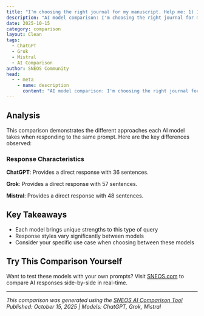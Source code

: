 ```yaml
---
title: "I'm choosing the right journal for my manuscript. Help me: 1) Identify journals publishing similar topics and methods"
description: "AI model comparison: I'm choosing the right journal for my manuscript. Help me: 1) Identify journals publishing similar t..."
date: 2025-10-15
category: comparison
layout: Clean
tags:
  - ChatGPT
  - Grok
  - Mistral
  - AI Comparison
author: SNEOS Community
head:
  - - meta
    - name: description
      content: "AI model comparison: I'm choosing the right journal for my manuscript. Help me: 1) Identify journals publishing similar topics and methods..."
---
```


<ChatComparison
  title="I'm choosing the right journal for my manuscript. Help me: 1) Identify journals publishing similar topics and methods"
  prompt="I'm choosing the right journal for my manuscript. Help me: 1) Identify journals publishing similar topics and methods"
  :responses='{"ChatGPT": "To help you identify the right journals for your manuscript, I\u0027ll need a bit more information about the specific topics, fields, and methods covered in your work. However, I can provide a general approach to finding suitable journals based on common academic disciplines.\n\n1. **Identify Your Topic and Field**: Clearly define your research area. Is it in the sciences (e.g., biology, physics, chemistry), social sciences (e.g., psychology, sociology), humanities (e.g., literature, history), engineering, or another discipline? \n\n2. **Understand Your Methods**: Are you using quantitative methods (e.g., experiments, surveys, statistical analysis), qualitative methods (e.g., interviews, case studies), or mixed-method approaches? \n\n3. **Search for Journals**: Here are some strategies to identify journals:\n\n   - **Database Searches**: Use academic databases like PubMed, Scopus, Web of Science, or Google Scholar to search for keywords related to your work. Look at the journals where similar studies have been published.\n\n   - **Journal Finder Tools**: Use tools like Elsevier Journal Finder, Wiley Journal Finder, or Springer Journal Suggester. You can enter your title and abstract, and these tools will suggest relevant journals.\n\n   - **Professional Associations**: Check the websites of professional organizations in your field. Many have lists of journals they publish or recommend.\n\n   - **Review Articles**: Look for recent review articles in your field, as these often summarize current research and cite the leading journals.\n\n   - **Consult Colleagues**: Speak with colleagues or mentors who are familiar with your field. They might know which journals are well-regarded for your particular topic.\n\n4. **Consider Journal Metrics**: While impact factor and other metrics are not the only indicators of a good fit, they can give you a sense of the journal\u0027s reach and reputation. Check metrics like impact factor, h-index, and acceptance rates.\n\n5. **Open Access vs. Subscription**: Decide whether you want to publish in an open-access journal or a traditional subscription-based journal. Open-access journals often have wider visibility but might require publication fees.\n\n6. **Specific Journal Suggestions** (depending on your field):\n\n   - **Health and Medicine**: The Lancet, JAMA, New England Journal of Medicine\n   - **Biology**: Nature, PLOS Biology, Trends in Ecology \u0026 Evolution\n   - **Psychology**: Psychological Science, Journal of Personality and Social Psychology, Clinical Psychology Review\n   - **Computer Science**: ACM Transactions on Computer Systems, IEEE Transactions on Pattern Analysis and Machine Intelligence\n   - **Social Sciences**: Journal of Sociology, American Journal of Sociology, Social Science Research\n\nIf you provide more specific details about your manuscript\u0027s content, I can offer more tailored recommendations!", "Grok": "It looks like your query got cut off at the end\u2014feel free to provide more details about your manuscript (e.g., field of study, key topics, methods, or abstract summary) for tailored suggestions. In the meantime, I\u0027ll outline a step-by-step approach to help you identify suitable journals, focusing on those publishing similar topics and methods. This is based on standard academic publishing practices.\n\n### 1. **Clarify Your Manuscript\u0027s Core Elements**\n   - **Topics**: What are the main themes (e.g., climate change impacts in ecology, machine learning in AI ethics)?\n   - **Methods**: What techniques do you use (e.g., qualitative interviews, randomized controlled trials, computational simulations)?\n   - **Field/Discipline**: Broad area (e.g., biology, social sciences, engineering)?\n   - Without specifics, I can\u0027t recommend exact journals, but this step ensures matches are relevant.\n\n### 2. **Use Journal Discovery Tools**\n   These free platforms scan databases like Scopus, Web of Science, or PubMed to find journals based on keywords, citations, or DOIs from similar papers:\n   - **Elsevier Journal Finder** (journalfinder.elsevier.com): Input your title/abstract/keywords; it suggests matches with impact factors and scopes.\n   - **Springer Journal Suggester** (journalsuggester.springer.com): Similar tool, great for STEM fields.\n   - **Jane (Journal/Author Name Estimator)** (jane.biosemantics.org): Upload your abstract; it compares against PubMed-indexed journals (ideal for biomedical/life sciences).\n   - **Scimago Journal Rank (SJR)** (scimagojr.com): Search by subject category, then filter by topics/methods via keywords.\n   - **Google Scholar or Dimensions.ai**: Search for recent papers with your topics/methods, note the journals they appear in, and check citation patterns.\n\n### 3. **Search for Similar Publications**\n   - Go to academic databases:\n     - **PubMed** or **Google Scholar**: Search \u0022similar topics\u0022 \u002B \u0022methods\u0022 (e.g., \u0022fMRI neuroimaging depression treatment\u0022). Look at the last 5\u201310 papers\u0027 journals.\n     - **Web of Science** or **Scopus**: Use advanced search for topic \u002B method filters; export journal lists.\n   - Aim for journals with recent articles (within 2\u20133 years) using analogous methods\u2014 this indicates relevance and avoids outdated scopes.\n   - Pro tip: Read the \u0022Aims and Scope\u0022 on journal websites to confirm fit.\n\n### 4. **Evaluate and Shortlist Journals**\n   - **Relevance**: Does the journal frequently publish your topic/method combo? (Check 10\u201320 recent issues.)\n   - **Impact and Fit**: Review metrics like Impact Factor (via Clarivate Journal Citation Reports), acceptance rate (often on journal sites), and open-access options.\n   - **Practical Factors**: Publication speed, fees (APC for OA), and audience (e.g., interdisciplinary vs. niche).\n   - Target 5\u201310 journals: 2\u20133 dream (high-impact), 3\u20134 realistic, and 2 backups.\n\n### 5. **Additional Tips**\n   - **Consult Peers/Advisors**: Ask collaborators or check ORCID profiles of authors in similar papers for their publication venues.\n   - **Avoid Predatory Journals**: Verify legitimacy via DOAJ (for OA) or Cabell\u0027s Directory.\n   - **Field-Specific Resources**:\n     - Humanities/Social Sciences: Use MLA Directory or JSTOR.\n     - Engineering/Tech: IEEE Xplore or ACM Digital Library.\n     - Medicine: Use PubMed\u0027s MeSH terms for precise matches.\n\nIf you share more about your manuscript (e.g., \u0022It\u0027s a paper on quantum computing algorithms using tensor networks in physics\u0022), I can suggest specific journals like *Physical Review Letters* or *Quantum*. What\u0027s the topic?", "Mistral": "Choosing the right journal for your manuscript is a crucial step in the publication process. Here are some steps to help you identify journals that publish similar topics and methods:\n\n### 1. **Identify Keywords and Topics**\n   - **Keywords**: List the main keywords and phrases that describe your research.\n   - **Topics**: Clearly define the main topics and subtopics of your manuscript.\n\n### 2. **Search Databases**\n   - **Google Scholar**: Use Google Scholar to search for articles similar to your research. Look at the journals where these articles are published.\n   - **PubMed**: For biomedical and health sciences, PubMed is a valuable resource.\n   - **Web of Science**: This database covers a wide range of disciplines and can help you find relevant journals.\n   - **Scopus**: Another comprehensive database that covers various fields.\n\n### 3. **Review Journal Websites**\n   - **Aims and Scope**: Visit the websites of potential journals and review their \u0022Aims and Scope\u0022 section to ensure your research fits within their focus.\n   - **Recent Issues**: Look at the recent issues of the journal to see if they have published articles similar to yours.\n\n### 4. **Use Journal Recommendation Tools**\n   - **Elsevier Journal Finder**: This tool helps you find the most appropriate journal for your research by analyzing your abstract.\n   - **Springer Journal Suggester**: Similar to Elsevier\u0027s tool, this helps you find suitable Springer journals.\n   - **Jane (Journal/Author Name Estimator)**: This tool helps you find journals that have published articles similar to your manuscript.\n\n### 5. **Consult with Colleagues and Mentors**\n   - **Peer Recommendations**: Ask colleagues and mentors in your field for recommendations. They may have insights based on their own publishing experiences.\n   - **Professional Associations**: Check with professional associations in your field for journal recommendations.\n\n### 6. **Check Impact Factor and Reputation**\n   - **Impact Factor**: Consider the journal\u0027s impact factor, which is a measure of the average number of citations per paper published in the journal.\n   - **Reputation**: Look at the journal\u0027s reputation in your field. Highly regarded journals can enhance the visibility and credibility of your research.\n\n### 7. **Review Submission Guidelines**\n   - **Formatting Requirements**: Ensure that your manuscript meets the journal\u0027s formatting and submission guidelines.\n   - **Peer Review Process**: Understand the journal\u0027s peer review process and timeline.\n\n### 8. **Consider Open Access Options**\n   - **Open Access**: If you prefer your research to be freely available, consider open access journals.\n   - **Hybrid Journals**: Some traditional journals offer an open access option for a fee.\n\n### Example Search Process:\n1. **Identify Keywords**: \u0022Machine Learning,\u0022 \u0022Healthcare,\u0022 \u0022Predictive Analytics.\u0022\n2. **Search Databases**: Use Google Scholar to search for articles with these keywords.\n3. **Review Journals**: Look at journals like \u0022Journal of Medical Systems,\u0022 \u0022Artificial Intelligence in Medicine,\u0022 and \u0022BMC Medical Informatics and Decision Making.\u0022\n4. **Check Aims and Scope**: Visit the journal websites to ensure they publish research on machine learning in healthcare.\n5. **Use Journal Finder Tools**: Input your abstract into Elsevier Journal Finder to get recommendations.\n6. **Consult Colleagues**: Ask peers who have published in similar areas for their recommendations.\n7. **Check Impact Factor**: Compare the impact factors of the journals you are considering.\n8. **Review Submission Guidelines**: Ensure your manuscript meets the formatting requirements of your top choices.\n\nBy following these steps, you can identify the most suitable journals for your manuscript and increase your chances of successful publication."}' published-date="{DateTime.UtcNow:HH:mm}"
/>

## Analysis

This comparison demonstrates the different approaches each AI model takes when responding to the same prompt. Here are the key differences observed:

### Response Characteristics

**ChatGPT**: Provides a direct response with 36 sentences. 

**Grok**: Provides a direct response with 57 sentences. 

**Mistral**: Provides a direct response with 48 sentences. 

## Key Takeaways

- Each model brings unique strengths to this type of query
- Response styles vary significantly between models
- Consider your specific use case when choosing between these models

## Try This Comparison Yourself

Want to test these models with your own prompts? Visit [SNEOS.com](https://sneos.com) to compare AI responses side-by-side in real-time.

---

*This comparison was generated using the [SNEOS AI Comparison Tool](https://sneos.com)*
*Published: October 15, 2025 | Models: ChatGPT, Grok, Mistral*
